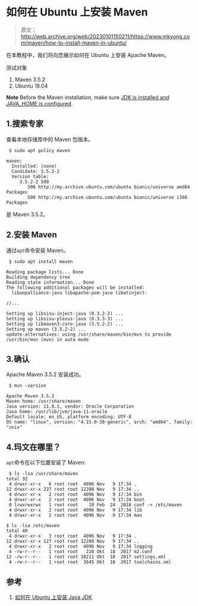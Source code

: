 # 如何在 Ubuntu 上安装 Maven

> 原文：<http://web.archive.org/web/20230101150211/https://www.mkyong.com/maven/how-to-install-maven-in-ubuntu/>

在本教程中，我们将向您展示如何在 Ubuntu 上安装 Apache Maven。

测试对象

1.  Maven 3.5.2
2.  Ubuntu 18.04

**Note**
Before the Maven installation, make sure [JDK is installed and JAVA_HOME is configured](http://web.archive.org/web/20220719083042/http://www.mkyong.com/java/how-to-install-java-jdk-on-ubuntu-linux/).

## 1.搜索专家

查看本地存储库中的 Maven 包版本。

```
 $ sudo apt policy maven

maven:
  Installed: (none)
  Candidate: 3.5.2-2
  Version table:
     3.5.2-2 500
        500 http://my.archive.ubuntu.com/ubuntu bionic/universe amd64 Packages
        500 http://my.archive.ubuntu.com/ubuntu bionic/universe i386 Packages 
```

是 Maven 3.5.2。

## 2.安装 Maven

通过`apt`命令安装 Maven。

```
 $ sudo apt install maven

Reading package lists... Done
Building dependency tree       
Reading state information... Done
The following additional packages will be installed:
  libaopalliance-java libapache-pom-java libatinject-

//...

Setting up libsisu-inject-java (0.3.2-2) ...
Setting up libsisu-plexus-java (0.3.3-3) ...
Setting up libmaven3-core-java (3.5.2-2) ...
Setting up maven (3.5.2-2) ...
update-alternatives: using /usr/share/maven/bin/mvn to provide /usr/bin/mvn (mvn) in auto mode 
```

## 3.确认

Apache Maven 3.5.2 安装成功。

```
 $ mvn -version

Apache Maven 3.5.2
Maven home: /usr/share/maven
Java version: 11.0.1, vendor: Oracle Corporation
Java home: /usr/lib/jvm/java-11-oracle
Default locale: en_US, platform encoding: UTF-8
OS name: "linux", version: "4.15.0-38-generic", arch: "amd64", family: "unix" 
```

## 4.玛文在哪里？

`apt`命令在以下位置安装了 Maven:

```
 $ ls -lsa /usr/share/maven
total 32
 4 drwxr-xr-x   6 root root  4096 Nov   9 17:34 .
12 drwxr-xr-x 227 root root 12288 Nov   9 17:34 ..
 4 drwxr-xr-x   2 root root  4096 Nov   9 17:34 bin
 4 drwxr-xr-x   2 root root  4096 Nov   9 17:34 boot
 0 lrwxrwxrwx   1 root root    10 Feb  24  2018 conf -> /etc/maven
 4 drwxr-xr-x   2 root root  4096 Nov   9 17:34 lib
 4 drwxr-xr-x   2 root root  4096 Nov   9 17:34 man

$ ls -lsa /etc/maven
total 40
 4 drwxr-xr-x   3 root root  4096 Nov   9 17:34 .
12 drwxr-xr-x 127 root root 12288 Nov   9 17:34 ..
 4 drwxr-xr-x   2 root root  4096 Nov   9 17:34 logging
 4 -rw-r--r--   1 root root   220 Okt  18  2017 m2.conf
12 -rw-r--r--   1 root root 10211 Okt  18  2017 settings.xml
 4 -rw-r--r--   1 root root  3645 Okt  18  2017 toolchains.xml 
```

## 参考

1.  [如何在 Ubuntu 上安装 Java JDK](http://web.archive.org/web/20220719083042/http://www.mkyong.com/java/how-to-install-java-jdk-on-ubuntu-linux/)

<input type="hidden" id="mkyong-current-postId" value="2105">